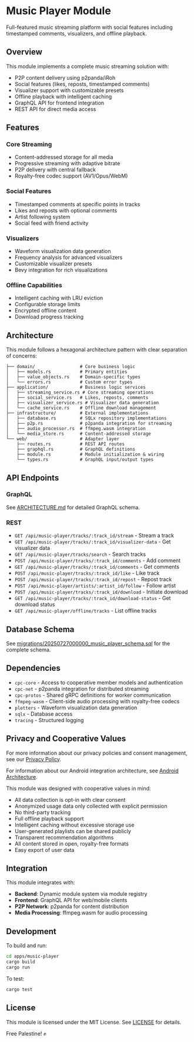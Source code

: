 # Music Player Module

Full-featured music streaming platform with social features including timestamped comments, visualizers, and offline playback.

## Overview

This module implements a complete music streaming solution with:

- P2P content delivery using p2panda/iRoh
- Social features (likes, reposts, timestamped comments)
- Visualizer support with customizable presets
- Offline playback with intelligent caching
- GraphQL API for frontend integration
- REST API for direct media access

## Features

### Core Streaming
- Content-addressed storage for all media
- Progressive streaming with adaptive bitrate
- P2P delivery with central fallback
- Royalty-free codec support (AV1/Opus/WebM)

### Social Features
- Timestamped comments at specific points in tracks
- Likes and reposts with optional comments
- Artist following system
- Social feed with friend activity

### Visualizers
- Waveform visualization data generation
- Frequency analysis for advanced visualizers
- Customizable visualizer presets
- Bevy integration for rich visualizations

### Offline Capabilities
- Intelligent caching with LRU eviction
- Configurable storage limits
- Encrypted offline content
- Download progress tracking

## Architecture

This module follows a hexagonal architecture pattern with clear separation of concerns:

```
├── domain/                 # Core business logic
│   ├── models.rs           # Primary entities
│   ├── value_objects.rs    # Domain-specific types
│   └── errors.rs           # Custom error types
├── application/            # Business logic services
│   ├── streaming_service.rs # Core streaming operations
│   ├── social_service.rs   # Likes, reposts, comments
│   ├── visualizer_service.rs # Visualizer data generation
│   └── cache_service.rs    # Offline download management
├── infrastructure/         # External implementations
│   ├── database.rs         # SQLx repository implementations
│   ├── p2p.rs              # p2panda integration for streaming
│   ├── audio_processor.rs  # ffmpeg.wasm integration
│   └── media_store.rs      # Content-addressed storage
└── web/                    # Adapter layer
    ├── routes.rs           # REST API routes
    ├── graphql.rs          # GraphQL definitions
    ├── module.rs           # Module initialization & wiring
    └── types.rs            # GraphQL input/output types
```

## API Endpoints

### GraphQL

See [ARCHITECTURE.md](ARCHITECTURE.md) for detailed GraphQL schema.

### REST

- `GET /api/music-player/tracks/:track_id/stream` - Stream a track
- `GET /api/music-player/tracks/:track_id/visualizer-data` - Get visualizer data
- `GET /api/music-player/tracks/search` - Search tracks
- `POST /api/music-player/tracks/:track_id/comments` - Add comment
- `GET /api/music-player/tracks/:track_id/comments` - Get comments
- `POST /api/music-player/tracks/:track_id/like` - Like track
- `POST /api/music-player/tracks/:track_id/repost` - Repost track
- `POST /api/music-player/artists/:artist_id/follow` - Follow artist
- `POST /api/music-player/tracks/:track_id/download` - Initiate download
- `GET /api/music-player/tracks/:track_id/download-status` - Get download status
- `GET /api/music-player/offline/tracks` - List offline tracks

## Database Schema

See [migrations/20250727000000_music_player_schema.sql](migrations/20250727000000_music_player_schema.sql) for the complete schema.

## Dependencies

- `cpc-core` - Access to cooperative member models and authentication
- `cpc-net` - p2panda integration for distributed streaming
- `cpc-protos` - Shared gRPC definitions for worker communication
- `ffmpeg-wasm` - Client-side audio processing with royalty-free codecs
- `plotters` - Waveform visualization data generation
- `sqlx` - Database access
- `tracing` - Structured logging

## Privacy and Cooperative Values

For more information about our privacy policies and consent management, see our [Privacy Policy](../../docs/privacy_policy.md).

For information about our Android integration architecture, see [Android Architecture](../../docs/android_architecture.md).

This module was designed with cooperative values in mind:

- All data collection is opt-in with clear consent
- Anonymized usage data only collected with explicit permission
- No third-party tracking
- Full offline playback support
- Intelligent caching without excessive storage use
- User-generated playlists can be shared publicly
- Transparent recommendation algorithms
- All content stored in open, royalty-free formats
- Easy export of user data

## Integration

This module integrates with:

- **Backend**: Dynamic module system via module registry
- **Frontend**: GraphQL API for web/mobile clients
- **P2P Network**: p2panda for content distribution
- **Media Processing**: ffmpeg.wasm for audio processing

## Development

To build and run:

```bash
cd apps/music-player
cargo build
cargo run
```

To test:

```bash
cargo test
```

## License

This module is licensed under the MIT License. See [LICENSE](../../LICENSE) for details.

Free Palestine! ✊